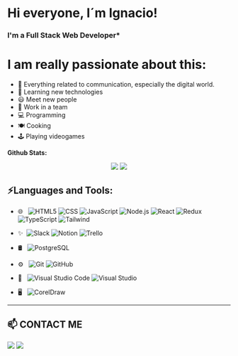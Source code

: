 # Hi everyone, I´m Ignacio!
### I'm a Full Stack Web Developer* 

# I am really passionate about this:
- 💬 Everything related to communication, especially the digital world.
- 🎯 Learning new technologies
- 😃 Meet new people
- 👯 Work in a team
- 💻 Programming
- 🍽 Cooking
- 🕹 Playing videogames



**Github Stats:**

<p align="center">

  <img src="https://github-readme-stats.vercel.app/api?username=ignacioansilva&hide=stars&show_icons=true&theme=dracula&line_height=32">
  <img src="https://github-readme-stats.vercel.app/api/top-langs/?username=ignacioansilva&count_private=true&theme=dracula">

</p>


## ⚡Languages and Tools:

- 🌐 &nbsp;
  ![HTML5](https://img.shields.io/badge/-HTML5-333333?style=flat&logo=HTML5)
  ![CSS](https://img.shields.io/badge/-CSS-333333?style=flat&logo=CSS3&logoColor=1572B6)
  ![JavaScript](https://img.shields.io/badge/-JavaScript-333333?style=flat&logo=javascript)
  ![Node.js](https://img.shields.io/badge/-Node.js-333333?style=flat&logo=node.js)
  ![React](https://img.shields.io/badge/-React-333333?style=flat&logo=react)
  ![Redux](https://img.shields.io/badge/-Redux-333333?style=flat&logo=Redux)
  ![TypeScript](https://img.shields.io/badge/-TypeScript-333333?style=flat&logo=typescript)
  ![Tailwind](https://img.shields.io/badge/-TailwindCss-333333?style=flat&logo=tailwindcss)

- ✨&nbsp;
  ![Slack](https://img.shields.io/badge/-Slack-333333?style=flat&logo=Slack)
  ![Notion](https://img.shields.io/badge/-Notion-333333?style=flat&logo=Notion)
  ![Trello](https://img.shields.io/badge/-Trello-333333?style=flat&logo=Trello)
    
- 🛢 &nbsp;
  ![PostgreSQL](https://img.shields.io/badge/-PostgreSQL-333333?style=flat&logo=PostgreSQL)
  
- ⚙️ &nbsp;
  ![Git](https://img.shields.io/badge/-Git-333333?style=flat&logo=git)
  ![GitHub](https://img.shields.io/badge/-GitHub-333333?style=flat&logo=github)

- 🔧 &nbsp;
  ![Visual Studio Code](https://img.shields.io/badge/-Visual%20Studio%20Code-333333?style=flat&logo=visual-studio-code&logoColor=007ACC)
  ![Visual Studio](https://img.shields.io/badge/-VisualStudio-333333?style=flat&logo=Visual-Studio)

- 🖥 &nbsp;
  ![CorelDraw](https://img.shields.io/badge/-CorelDraw-333333?style=flat&logo=adobe-coreldraw)


___________________________________________

## 📫 CONTACT ME

<a target="_blank" href="https://www.linkedin.com/in/ignacio-silva-54824723b/"><img src="https://img.shields.io/badge/-LinkedIn-0077B5?style=for-the-badge&logo=Linkedin&logoColor=white"></img></a>
<a target="_blank" href="mailto:ignacioansilva@gmail.com"><img src="https://img.shields.io/badge/-Gmail-D14836?style=for-the-badge&logo=Gmail&logoColor=white"></img></a>
